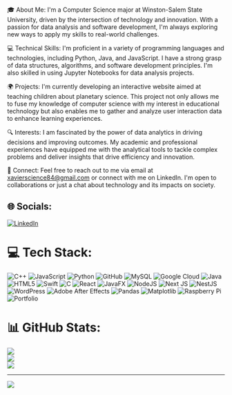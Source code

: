 🎓 About Me: I'm a Computer Science major at Winston-Salem State University, driven by the intersection of technology and innovation. With a passion for data analysis and software development, I'm always exploring new ways to apply my skills to real-world challenges.

💻 Technical Skills: I'm proficient in a variety of programming languages and technologies, including Python, Java, and JavaScript. I have a strong grasp of data structures, algorithms, and software development principles. I'm also skilled in using Jupyter Notebooks for data analysis projects.

🌍 Projects: I'm currently developing an interactive website aimed at teaching children about planetary science. This project not only allows me to fuse my knowledge of computer science with my interest in educational technology but also enables me to gather and analyze user interaction data to enhance learning experiences.

🔍 Interests: I am fascinated by the power of data analytics in driving decisions and improving outcomes. My academic and professional experiences have equipped me with the analytical tools to tackle complex problems and deliver insights that drive efficiency and innovation.

🔗 Connect: Feel free to reach out to me via email at xavierscience84@gmail.com or connect with me on LinkedIn. I'm open to collaborations or just a chat about technology and its impacts on society.


## 🌐 Socials:
[![LinkedIn](https://img.shields.io/badge/LinkedIn-Profile-blue)](https://www.linkedin.com/in/xavier-scales-b8580317b)


# 💻 Tech Stack:
![C++](https://img.shields.io/badge/c++-%2300599C.svg?style=for-the-badge&logo=c%2B%2B&logoColor=white) ![JavaScript](https://img.shields.io/badge/javascript-%23323330.svg?style=for-the-badge&logo=javascript&logoColor=%23F7DF1E) ![Python](https://img.shields.io/badge/python-3670A0?style=for-the-badge&logo=python&logoColor=ffdd54) ![GitHub](https://img.shields.io/badge/github-%23121011.svg?style=for-the-badge&logo=github&logoColor=white) ![MySQL](https://img.shields.io/badge/mysql-4479A1.svg?style=for-the-badge&logo=mysql&logoColor=white) ![Google Cloud](https://img.shields.io/badge/GoogleCloud-%234285F4.svg?style=for-the-badge&logo=google-cloud&logoColor=white) ![Java](https://img.shields.io/badge/java-%23ED8B00.svg?style=for-the-badge&logo=openjdk&logoColor=white) ![HTML5](https://img.shields.io/badge/html5-%23E34F26.svg?style=for-the-badge&logo=html5&logoColor=white) ![Swift](https://img.shields.io/badge/swift-F54A2A?style=for-the-badge&logo=swift&logoColor=white) ![C](https://img.shields.io/badge/c-%2300599C.svg?style=for-the-badge&logo=c&logoColor=white) ![React](https://img.shields.io/badge/react-%2320232a.svg?style=for-the-badge&logo=react&logoColor=%2361DAFB) ![JavaFX](https://img.shields.io/badge/javafx-%23FF0000.svg?style=for-the-badge&logo=javafx&logoColor=white) ![NodeJS](https://img.shields.io/badge/node.js-6DA55F?style=for-the-badge&logo=node.js&logoColor=white) ![Next JS](https://img.shields.io/badge/Next-black?style=for-the-badge&logo=next.js&logoColor=white) ![NestJS](https://img.shields.io/badge/nestjs-%23E0234E.svg?style=for-the-badge&logo=nestjs&logoColor=white) ![WordPress](https://img.shields.io/badge/WordPress-%23117AC9.svg?style=for-the-badge&logo=WordPress&logoColor=white) ![Adobe After Effects](https://img.shields.io/badge/Adobe%20After%20Effects-9999FF.svg?style=for-the-badge&logo=Adobe%20After%20Effects&logoColor=white) ![Pandas](https://img.shields.io/badge/pandas-%23150458.svg?style=for-the-badge&logo=pandas&logoColor=white) ![Matplotlib](https://img.shields.io/badge/Matplotlib-%23ffffff.svg?style=for-the-badge&logo=Matplotlib&logoColor=black) ![Raspberry Pi](https://img.shields.io/badge/-Raspberry_Pi-C51A4A?style=for-the-badge&logo=Raspberry-Pi) ![Portfolio](https://img.shields.io/badge/Portfolio-%23000000.svg?style=for-the-badge&logo=firefox&logoColor=#FF7139)
# 📊 GitHub Stats:
![](https://github-readme-stats.vercel.app/api?username=Xavierscience84&theme=dark&hide_border=true&include_all_commits=true&count_private=false)<br/>
![](https://nirzak-streak-stats.vercel.app/?user=Xavierscience84&theme=dark&hide_border=true)<br/>
![](https://github-readme-stats.vercel.app/api/top-langs/?username=Xavierscience84&theme=dark&hide_border=true&include_all_commits=true&count_private=false&layout=compact)

---
[![](https://visitcount.itsvg.in/api?id=Xavierscience84&icon=0&color=0)](https://visitcount.itsvg.in)

<!-- Proudly created with GPRM ( https://gprm.itsvg.in ) -->
